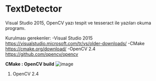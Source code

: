 # TextDetector

Visual Studio 2015, OpenCV yazı tespit ve tesseract ile yazıları okuma programı.

Kurulması gerekenler: 
  -Visual Studio 2015
      https://visualstudio.microsoft.com/tr/vs/older-downloads/
  -CMake 
      https://cmake.org/download/
   -OpenCV 2.4
      https://github.com/opencv/opencv
 
 
 **CMake : OpenCV build** 
 ![image](https://user-images.githubusercontent.com/68062151/180004883-ccb2d721-8471-4fe5-bcdc-e643a46f1d55.png)

  1) OpenCV 2.4      
